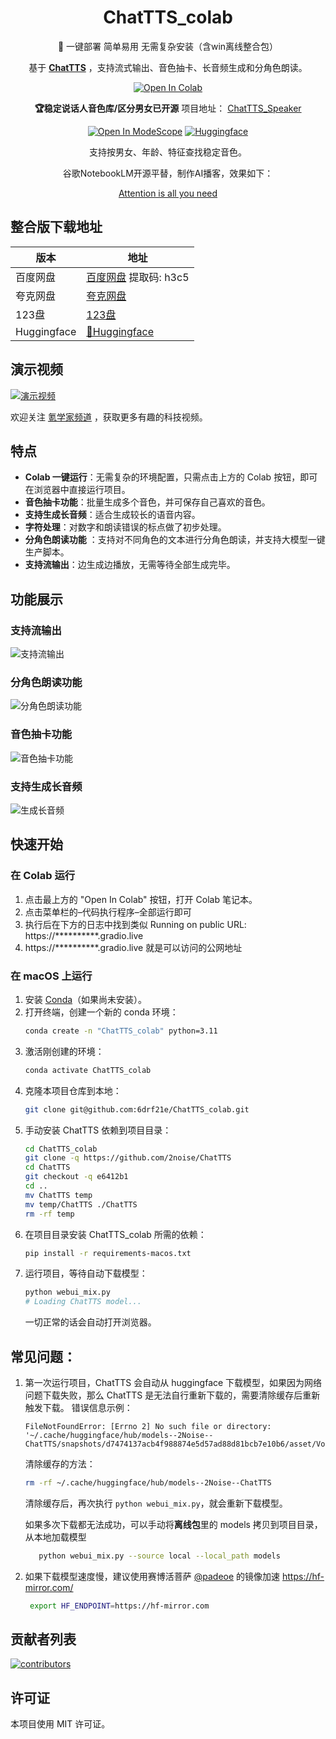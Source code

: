 <div align="center">

# ChatTTS_colab

🚀 一键部署 简单易用 无需复杂安装（含win离线整合包）

基于 [**ChatTTS**](https://github.com/2noise/ChatTTS) ，支持流式输出、音色抽卡、长音频生成和分角色朗读。

[![Open In Colab](https://img.shields.io/badge/Open%20In-Colab-orange?style=for-the-badge)](https://colab.research.google.com/github/6drf21e/ChatTTS_colab/blob/main/chattts_webui_mix.ipynb)

**🏆稳定说话人音色库/区分男女已开源**  项目地址： [ChatTTS_Speaker](https://github.com/6drf21e/ChatTTS_Speaker)

[![Open In ModeScope](https://img.shields.io/badge/Open%20In-modelscope-blue?style=for-the-badge)](https://modelscope.cn/studios/ttwwwaa/ChatTTS_Speaker)
[![Huggingface](https://img.shields.io/badge/🤗%20-Spaces-yellow.svg?style=for-the-badge)](https://huggingface.co/spaces/taa/ChatTTS_Speaker)

支持按男女、年龄、特征查找稳定音色。

谷歌NotebookLM开源平替，制作AI播客，效果如下：

[Attention is all you need]("https://www.bilibili.com/audio/au4555706?type=6)


</div>

## 整合版下载地址

| 版本          | 地址                                                                         |
|-------------|----------------------------------------------------------------------------|
| 百度网盘        | [百度网盘](https://pan.baidu.com/s/1-hGiPLs6ORM8sZv0xTdxFA?pwd=h3c5) 提取码: h3c5 | 
| 夸克网盘        | [夸克网盘](https://pan.quark.cn/s/c963e147f204)                                | 
| 123盘        | [123盘](https://www.123pan.com/s/Fto1jv-CjUI.html)                          |
| Huggingface | [🤗Huggingface](https://huggingface.co/taa/ChatTTS_colab/tree/main)        |

## 演示视频

[![演示视频](https://img.youtube.com/vi/199fyU7NfUQ/0.jpg)](https://www.youtube.com/watch?v=199fyU7NfUQ)

欢迎关注 [氪学家频道](https://www.youtube.com/@kexue) ，获取更多有趣的科技视频。

## 特点

- **Colab 一键运行**：无需复杂的环境配置，只需点击上方的 Colab 按钮，即可在浏览器中直接运行项目。
- **音色抽卡功能**：批量生成多个音色，并可保存自己喜欢的音色。
- **支持生成长音频**：适合生成较长的语音内容。
- **字符处理**：对数字和朗读错误的标点做了初步处理。
- **分角色朗读功能** ：支持对不同角色的文本进行分角色朗读，并支持大模型一键生产脚本。
- **支持流输出**：边生成边播放，无需等待全部生成完毕。

## 功能展示

### 支持流输出

![支持流输出](assets/shot4.png)

### 分角色朗读功能

![分角色朗读功能](assets/shot3.png)

### 音色抽卡功能

![音色抽卡功能](assets/shot1.png)

### 支持生成长音频

![生成长音频](assets/shot2.png)

## 快速开始

### 在 Colab 运行

1. 点击最上方的 "Open In Colab" 按钮，打开 Colab 笔记本。
2. 点击菜单栏的–代码执行程序–全部运行即可
3. 执行后在下方的日志中找到类似
   Running on public URL: https://**********.gradio.live
4. https://**********.gradio.live 就是可以访问的公网地址

### 在 macOS 上运行

1. 安装 [Conda](https://docs.conda.io/projects/conda/en/latest/user-guide/install/macos.html)（如果尚未安装）。
2. 打开终端，创建一个新的 conda 环境：
   ```bash
   conda create -n "ChatTTS_colab" python=3.11
   ```
3. 激活刚创建的环境：
   ```bash
   conda activate ChatTTS_colab
   ```
3. 克隆本项目仓库到本地：
   ```bash
   git clone git@github.com:6drf21e/ChatTTS_colab.git
   ```
4. 手动安装 ChatTTS 依赖到项目目录：
   ```bash
   cd ChatTTS_colab
   git clone -q https://github.com/2noise/ChatTTS
   cd ChatTTS
   git checkout -q e6412b1
   cd ..
   mv ChatTTS temp
   mv temp/ChatTTS ./ChatTTS
   rm -rf temp
   ```
5. 在项目目录安装 ChatTTS_colab 所需的依赖：
   ```bash
   pip install -r requirements-macos.txt
   ```
6. 运行项目，等待自动下载模型：
   ```bash
   python webui_mix.py
   # Loading ChatTTS model...
   ```
   一切正常的话会自动打开浏览器。

## 常见问题：

1. 第一次运行项目，ChatTTS 会自动从 huggingface 下载模型，如果因为网络问题下载失败，那么 ChatTTS 是无法自行重新下载的，需要清除缓存后重新触发下载。
   错误信息示例：
   ```log
   FileNotFoundError: [Errno 2] No such file or directory: '~/.cache/huggingface/hub/models--2Noise--ChatTTS/snapshots/d7474137acb4f988874e5d57ad88d81bcb7e10b6/asset/Vocos.pt'
   ```
   清除缓存的方法：
   ```bash
   rm -rf ~/.cache/huggingface/hub/models--2Noise--ChatTTS
   ```
   清除缓存后，再次执行 `python webui_mix.py`，就会重新下载模型。

   如果多次下载都无法成功，可以手动将**离线包**里的 models 拷贝到项目目录，从本地加载模型
   ```bash
      python webui_mix.py --source local --local_path models
   ```
2. 如果下载模型速度慢，建议使用赛博活菩萨 [@padeoe](https://github.com/padeoe) 的镜像加速 https://hf-mirror.com/
   ```bash
    export HF_ENDPOINT=https://hf-mirror.com
   ```

## 贡献者列表

[![contributors](https://contrib.rocks/image?repo=6drf21e/ChatTTS_colab)](https://github.com/6drf21e/ChatTTS_colab/graphs/contributors)

## 许可证

本项目使用 MIT 许可证。

